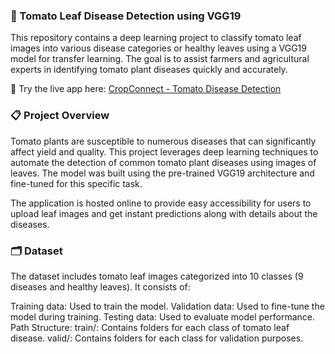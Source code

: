### 🍅 Tomato Leaf Disease Detection using VGG19
This repository contains a deep learning project to classify tomato leaf images into various disease categories or healthy leaves using a VGG19 model for transfer learning. The goal is to assist farmers and agricultural experts in identifying tomato plant diseases quickly and accurately.

🌟 Try the live app here: [CropConnect - Tomato Disease Detection](https://www.cropconnect.streamlit.app)
### 📋 Project Overview
Tomato plants are susceptible to numerous diseases that can significantly affect yield and quality. This project leverages deep learning techniques to automate the detection of common tomato plant diseases using images of leaves. The model was built using the pre-trained VGG19 architecture and fine-tuned for this specific task.

The application is hosted online to provide easy accessibility for users to upload leaf images and get instant predictions along with details about the diseases.

### 🗂️ Dataset
The dataset includes tomato leaf images categorized into 10 classes (9 diseases and healthy leaves). It consists of:

Training data: Used to train the model.
Validation data: Used to fine-tune the model during training.
Testing data: Used to evaluate model performance.
Path Structure:
train/: Contains folders for each class of tomato leaf disease.
valid/: Contains folders for each class for validation purposes.

